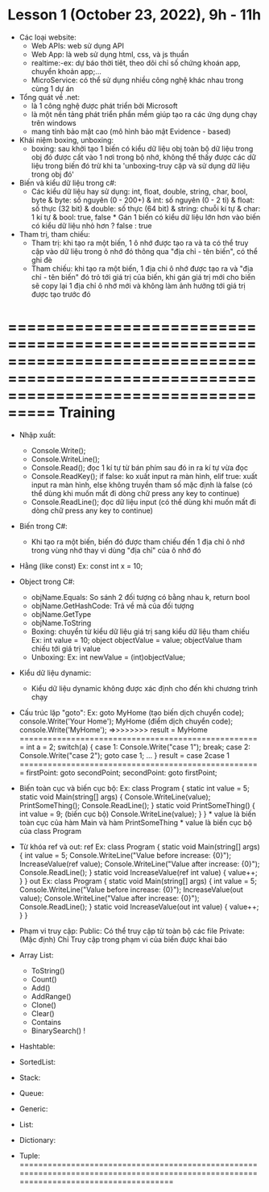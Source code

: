 # Lesson 1 (October 23, 2022), 9h - 11h
- Các loại website:
    + Web APIs: web sử dụng API
    + Web App: là web sử dụng html, css, và js thuần 
    + realtime:-ex: dự báo thời tiêt, theo dõi chỉ số chứng khoán app, chuyển khoản app;...
    + MicroService: có thể sử dụng nhiều công nghệ khác nhau trong cùng 1 dự án
- Tổng quát về .net:
    + là 1 công nghệ được phát triển bởi Microsoft
    + là một nền tảng phát triển phần mềm giúp tạo ra các ứng dụng chạy trên windows
    + mang tính bảo mật cao (mô hình bảo mật Evidence - based)
- Khái niệm boxing, unboxing:
    + boxing: sau khởi tạo 1 biến có kiểu dữ liệu obj toàn bộ dữ liệu trong obj đó được cất vào 1 nơi trong bộ nhớ, không thể thấy được các dữ liệu trong biến đó trừ khi ta 'unboxing-truy cập và sử dụng dữ liệu trong obj đó'  
- Biến và kiểu dữ liệu trong c#:
    + Các kiểu dữ liệu hay sử dụng: int, float, double, string, char, bool, byte
        & byte: số nguyên (0 - 200+)
        & int: số nguyên (0 - 2 tỉ)
        & float: số thực (32 bit)
        & double: số thực (64 bit)
        & string: chuỗi kí tự
        & char: 1 kí tự
        & bool: true, false
            * Gán 1 biến có kiểu dữ liệu lớn hơn vào biến có kiểu dữ liệu nhỏ hơn ? false : true
- Tham trị, tham chiếu:
    + Tham trị: khi tạo ra một biến, 1 ô nhớ được tạo ra và ta có thể truy cập vào dữ liệu trong ô nhớ đó thông qua "địa chỉ - tên biến", có thể ghi đè
    + Tham chiếu: khi tạo ra một biến, 1 địa chi ô nhớ được tạo ra và "địa chỉ - tên biến" đó trỏ tới giá trị của biến, khi gán giá trị mới cho biến sẽ copy lại 1 địa chỉ ô nhớ mới và không làm ảnh hưởng tới giá trị được tạo trước đó

=======================================================================================================================================
                                                            Training
=======================================================================================================================================
- Nhập xuất:
    + Console.Write();
    + Console.WriteLine();
    + Console.Read(); đọc 1 kí tự từ bán phím sau đó in ra kí tự vừa đọc
    + Console.ReadKey(); if false: ko xuất input ra màn hình, elif true: xuất input ra màn hình, else không truyền tham số mặc định là false (có thể dùng khi muốn mất đi dòng chữ press any key to continue)
    + Console.ReadLine(); đọc dữ liệu input (có thể dùng khi muốn mất đi dòng chữ press any key to continue)
- Biến trong C#:
    + Khi tạo ra một biến, biến đó được tham chiếu đến 1 địa chỉ ô nhớ trong vùng nhớ thay vì dùng "địa chỉ" của ô nhớ đó
- Hằng (like const)
    Ex: const int x = 10;
- Object trong C#:
    + objName.Equals: So sánh 2 đối tượng có bằng nhau k, return bool
    + objName.GetHashCode: Trả về mã của đối tượng 
    + objName.GetType 
    + objName.ToString 
    + Boxing: chuyển từ kiểu dữ liệu giá trị sang kiểu dữ liệu tham chiếu
        Ex: int value = 10; object objectValue = value;
        objectValue tham chiếu tới giá trị value
    + Unboxing:
        Ex: int newValue = (int)objectValue;
- Kiểu dữ liệu dynamic:
    + Kiểu dữ liệu dynamic không được xác định cho đến khi chương trình chạy
- Cấu trúc lặp "goto":
        Ex: goto MyHome (tạo biến dịch chuyển code); console.Write('Your Home'); MyHome  (điểm dịch chuyển code); console.Write('MyHome'); =>>>>>>>> result = MyHome
        ====================================================
        int a = 2;
        switch(a)
        {
            case 1: 
                Console.Write("case 1");
                break;
            case 2:
                Console.Write("case 2");
                goto case 1;
                <!-- break; -->
            ...
        }
        result = case 2case 1
        ====================================================
        firstPoint:
        goto secondPoint;
        secondPoint:
        goto firstPoint;
- Biến toàn cục và biến cục bộ:
        Ex: 
        class Program
        {
            static int value = 5;
            static void Main(string[] args)
            {
                Console.WriteLine(value);
                PrintSomeThing();
                Console.ReadLine();
            }
            static void PrintSomeThing()
            {
                int value = 9; (biến cục bộ)
                Console.WriteLine(value);
            }
        }
        * value là biến toàn cục của hàm Main và hàm PrintSomeThing
        * value là biến cục bộ của class Program 
- Từ khóa ref và out:
        ref Ex:
        class Program
        {
            static void Main(string[] args) 
            {
                int value = 5;
                Console.WriteLine("Value before increase: {0}");
                IncreaseValue(ref value);
                Console.WriteLine("Value after increase: {0}");
                Console.ReadLine();
            }
            static void IncreaseValue(ref int value)
            {
                value++;
            }
        }
        out Ex:
        class Program
        {
            static void Main(string[] args)
            {
                int value = 5;
                Console.WriteLine("Value before increase: {0}");
                IncreaseValue(out value);
                Console.WriteLine("Value after increase: {0}");
                Console.ReadLine();
            }
            static void IncreaseValue(out int value)
            {
                value++;
            }
        }
- Phạm vi truy cập:
    Public: Có thể truy cập từ toàn bộ các file
    Private: (Mặc định) Chỉ Truy cập trong phạm vi của biến được khai báo

- Array List:
    + ToString()
    + Count()
    + Add()
    + AddRange()
    + Clone()
    + Clear()
    + Contains
    + BinarySearch() !
- Hashtable:
- SortedList:
- Stack:
- Queue:
- Generic:
- List:
- Dictionary:
- Tuple: 
=======================================================================================================================================
